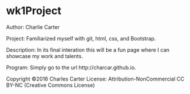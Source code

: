 # wk1Project
<p>Author: Charlie Carter</p>
<p>Project: Familiarized myself with git, html, css, and Bootstrap.</p>
<p>Description: In its final interation this will be a fun page where I can showcase my work and talents.</p>
<p>Program: Simply go to the url http://charcar.github.io.</p>
Copyright &copy;2016 Charles Carter
 License: Attribution-NonCommercial CC BY-NC (Creative Commons License)
